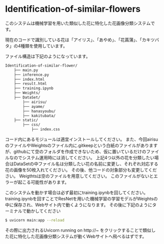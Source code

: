 # Identification-of-similar-flowers
このシステムは機械学習を用いた類似した花に特化した花画像分類システムです。


現在のコードで識別している花は「アイリス」、「あやめ」、「花菖蒲」、「カキツバタ」の4種類を使用しています。

ファイル構造は下記のようになっています。

```bash
Identification-of-similar-flower/
    ├── main.py
    ├── inference.py
    ├── index.html
    ├── result.html
    ├── training.ipynb
    ├── Weights/
    ├── DataSet/
        ├── airisu/
        ├── ayame/
        ├── hanasyoubu/
        ├── kakitubata/
    ├── static/
        ├── css/
            ├── index.css

```

コード内にあるモジュールは適宜インストールしてください。
また、今回airisuのファイルやWeightsのファイル内に.gitkeepという白紙のファイルがありますが、githubにて空のフォルダを作成できないため、仮に置いているだけのファイルなのでシステム運用時には消してください。
上記4つ以外の花を分類したい場合はDataSetの中ファイル名は分類したい花の名前に変更し、それぞれ対応する花の画像を50枚入れてください。
その後、他コードの対象部分も変更してください。
Weigthtsは空のファイルを用意してください。
このファイルがないとエラーが起こる可能性があります。

このシステムを動かす場合は必ず最初にtraining.ipynbを回してください。
training.ipynbを回すことでResNetを用いた機械学習の学習モデルがWeightsの中に保存され、Webサイト内で動くようになります。
その後に下記のようにターミナルで動かしてください

```bash
$ uvicorn main:app --reload
```

 その際に出力されるUvicorn running on http://~ をクリックすることで類似した花に特化した花画像分類システムが動くWebサイトへ飛べるはずです。
